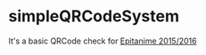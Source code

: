 # simpleQRCodeSystem

It's a basic QRCode check for [Epitanime 2015/2016](http://www.epita-convention.com)
